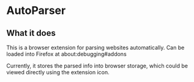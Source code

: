 # AutoParser

## What it does
This is a browser extension for parsing websites automatically. Can be loaded into Firefox at about:debugging#addons

Currently, it stores the parsed info into browser storage, which could be viewed directly using the extension icon.

